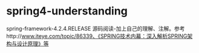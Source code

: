 # spring4-understanding
spring-framework-4.2.4.RELEASE 源码阅读-加上自己的理解、注解。参考http://www.iteye.com/topic/86339、《SPRING技术内幕：深入解析SPRING架构与设计原理》等
